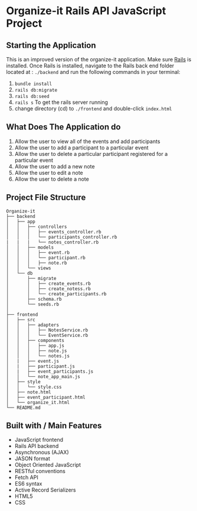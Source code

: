 # Organize-it Rails API JavaScript Project

## Starting the Application

This is an improved version of the organize-it application. Make sure <a href="https://rubyonrails.org">Rails</a> is installed. Once Rails is installed, navigate to the Rails back end folder located at : `./backend` and run the following commands in your terminal:
1. `bundle install`
2. `rails db:migrate`
3. `rails db:seed`
4. `rails s` To get the rails server running
5. change directory (cd) to `./frontend` and double-click `index.html` 

## What Does The Application do

1. Allow the user to view all of the events and add participants
2. Allow the user to add a participant to a particular event
3. Allow the user to delete a particular participant registered for a particular event
4. Allow the user to add a new note
5. Allow the user to edit a note
6. Allow the user to delete a note

## Project File Structure
```
Organize-it
├── backend
│   ├── app
│   │   ├── controllers
│   │   │   ├── events_controller.rb
│   │   │   └── participants_controller.rb
|   |   |   └── notes_controller.rb
│   │   ├── models
│   │   │   ├── event.rb
│   │   │   └── participant.rb
│   │   │   ├── note.rb
│   │   └── views
│   └── db
│       ├── migrate
│       │   ├── create_events.rb
│       │   ├── create_notess.rb
│       │   └── create_participants.rb
│       ├── schema.rb
│       └── seeds.rb
│
├── frontend
│   ├── src
│   │   ├── adapters
│   │   │   ├── NotesService.rb
│   │   │   └── EventService.rb
│   │   ├── components
│   │   │   ├── app.js
│   │   │   ├── note.js
│   │   │   └── notes.js
│   |   ├── event.js
│   |   ├── participant.js
│   |   ├── event_participants.js
│   │   └── note_app_main.js
│   ├── style
│   │   └── style.css
│   ├── note.html
│   ├── event_participant.html
│   └── organize_it.html
└── README.md
```
## Built with / Main Features

- JavaScript frontend
- Rails API backend
- Asynchronous (AJAX)
- JASON format
- Object Oriented JavaScript
- RESTful conventions
- Fetch API
- ES6 syntax
- Active Record Serializers
- HTML5
- CSS